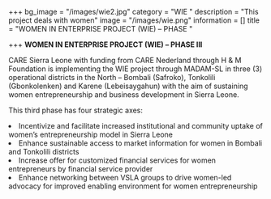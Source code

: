 +++
bg_image = "/images/wie2.jpg"
category = "WIE "
description = "This project deals with women"
image = "/images/wie.png"
information = []
title = "WOMEN IN ENTERPRISE PROJECT (WIE) – PHASE "

+++
**WOMEN IN ENTERPRISE PROJECT (WIE) – PHASE III**

CARE Sierra Leone with funding from CARE Nederland through H & M Foundation is implementing the WIE project through MADAM-SL in three (3) operational districts in the North – Bombali (Safroko), Tonkolili (Gbonkolenken) and Karene (Lebeisaygahun) with the aim of sustaining women entrepreneurship and business development in Sierra Leone.

This third phase has four strategic axes:

 <li>Incentivize and facilitate increased institutional and community uptake of women’s entrepreneurship model in Sierra Leone</li>

 <li>Enhance sustainable access to market information for women in Bombali and Tonkolili districts</li>

 <li>Increase offer for customized financial services for women entrepreneurs by financial service provider</li>

<li>Enhance networking between VSLA groups to drive women-led advocacy for improved enabling environment for women entrepreneurship</li>